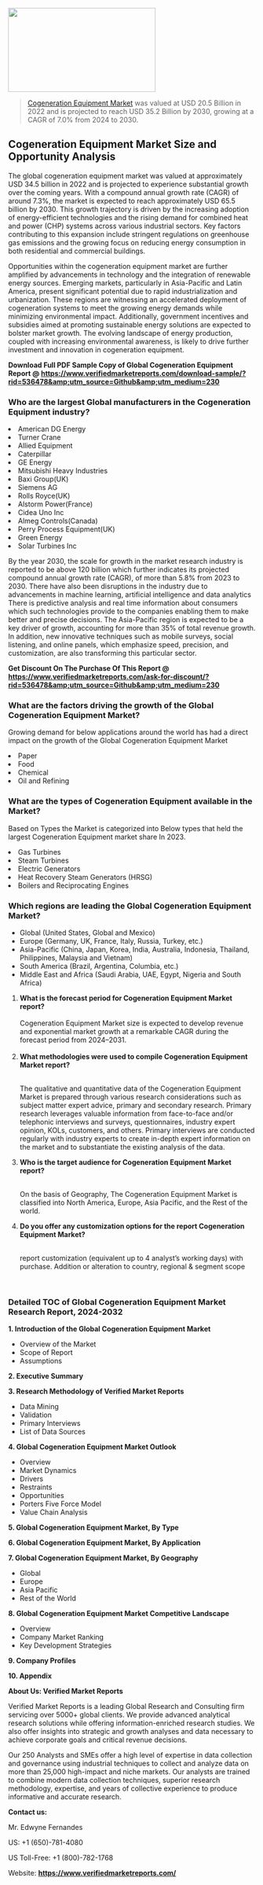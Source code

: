 <img src="https://ffe5etoiles.com/wp-content/uploads/2024/12/MST1-300x171.png" alt="" width="300" height="171" class="alignnone size-medium wp-image-20088" /><blockquote><p><p><a href="https://www.verifiedmarketreports.com/download-sample/?rid=536478&utm_source=Github&utm_medium=230" target="_blank">Cogeneration Equipment Market</a> was valued at USD 20.5 Billion in 2022 and is projected to reach USD 35.2 Billion by 2030, growing at a CAGR of 7.0% from 2024 to 2030.</p></blockquote><p><h2>Cogeneration Equipment Market Size and Opportunity Analysis</h2><p>The global cogeneration equipment market was valued at approximately USD 34.5 billion in 2022 and is projected to experience substantial growth over the coming years. With a compound annual growth rate (CAGR) of around 7.3%, the market is expected to reach approximately USD 65.5 billion by 2030. This growth trajectory is driven by the increasing adoption of energy-efficient technologies and the rising demand for combined heat and power (CHP) systems across various industrial sectors. Key factors contributing to this expansion include stringent regulations on greenhouse gas emissions and the growing focus on reducing energy consumption in both residential and commercial buildings.</p><p>Opportunities within the cogeneration equipment market are further amplified by advancements in technology and the integration of renewable energy sources. Emerging markets, particularly in Asia-Pacific and Latin America, present significant potential due to rapid industrialization and urbanization. These regions are witnessing an accelerated deployment of cogeneration systems to meet the growing energy demands while minimizing environmental impact. Additionally, government incentives and subsidies aimed at promoting sustainable energy solutions are expected to bolster market growth. The evolving landscape of energy production, coupled with increasing environmental awareness, is likely to drive further investment and innovation in cogeneration equipment.</p></p><p class=""><strong>Download Full PDF Sample Copy of Global Cogeneration Equipment Report @ <a href="https://www.verifiedmarketreports.com/download-sample/?rid=536478&amp;utm_source=Github&amp;utm_medium=230" target="_blank">https://www.verifiedmarketreports.com/download-sample/?rid=536478&amp;utm_source=Github&amp;utm_medium=230</a></strong></p><h3 id="" class="">Who are the largest Global manufacturers in the Cogeneration Equipment industry?</h3><p><li>American DG Energy</li><li> Turner Crane</li><li> Allied Equipment</li><li> Caterpillar</li><li> GE Energy</li><li> Mitsubishi Heavy Industries</li><li> Baxi Group(UK)</li><li> Siemens AG</li><li> Rolls Royce(UK)</li><li> Alstorm Power(France)</li><li> Cidea Uno Inc</li><li> Almeg Controls(Canada)</li><li> Perry Process Equipment(UK)</li><li> Green Energy</li><li> Solar Turbines Inc</li></p><div class=""><div class="" dir="" data-message-author-role="" data-message-id="" data-message-model-slug=""><div class=""><div class=""><div class=""><div class="" dir="" data-message-author-role="" data-message-id="" data-message-model-slug=""><div class=""><div class=""><p>By the year 2030, the scale for growth in the market research industry is reported to be above 120 billion which further indicates its projected compound annual growth rate (CAGR), of more than 5.8% from 2023 to 2030. There have also been disruptions in the industry due to advancements in machine learning, artificial intelligence and data analytics There is predictive analysis and real time information about consumers which such technologies provide to the companies enabling them to make better and precise decisions. The Asia-Pacific region is expected to be a key driver of growth, accounting for more than 35% of total revenue growth. In addition, new innovative techniques such as mobile surveys, social listening, and online panels, which emphasize speed, precision, and customization, are also transforming this particular sector.</p><p><strong>Get Discount On The Purchase Of This Report @&nbsp; <a href="https://www.verifiedmarketreports.com/ask-for-discount/?rid=536478&amp;utm_source=Github&amp;utm_medium=230" target="_blank">https://www.verifiedmarketreports.com/ask-for-discount/?rid=536478&amp;utm_source=Github&amp;utm_medium=230</a></strong></p></div></div></div></div></div></div></div></div><h3 id="" class="">What are the factors driving the growth of the Global Cogeneration Equipment Market?</h3><p id="" class="">Growing demand for below applications around the world has had a direct impact on the growth of the Global Cogeneration Equipment Market</p><p id="" class=""><li>Paper</li><li> Food</li><li> Chemical</li><li> Oil and Refining</li></p><h3 id="" class="">What are the types of Cogeneration Equipment available in the Market?</h3><p id="" class="">Based on Types the Market is categorized into Below types that held the largest Cogeneration Equipment market share In 2023.</p><p id="" class=""><li>Gas Turbines</li><li> Steam Turbines</li><li> Electric Generators</li><li> Heat Recovery Steam Generators (HRSG)</li><li> Boilers and Reciprocating Engines</li></p><h3 id="" class="">Which regions are leading the Global Cogeneration Equipment Market?</h3><ul><li>Global (United States, Global and Mexico)</li><li>Europe (Germany, UK, France, Italy, Russia, Turkey, etc.)</li><li>Asia-Pacific (China, Japan, Korea, India, Australia, Indonesia, Thailand, Philippines, Malaysia and Vietnam)</li><li>South America (Brazil, Argentina, Columbia, etc.)</li><li>Middle East and Africa (Saudi Arabia, UAE, Egypt, Nigeria and South Africa)</li></ul><p><ol><li><strong>What is the forecast period for Cogeneration Equipment Market report?<br /></strong><br /><span data-sheets-root="1" data-sheets-value="{&quot;1&quot;:2,&quot;2&quot;:&quot;XXXX size is expected to develop revenue and exponential market growth at a remarkable CAGR during the forecast period from 2024&ndash;2030.&quot;}" data-sheets-userformat="{&quot;2&quot;:12674,&quot;4&quot;:{&quot;1&quot;:2,&quot;2&quot;:16776960},&quot;10&quot;:2,&quot;11&quot;:0,&quot;15&quot;:&quot;Arial&quot;,&quot;16&quot;:12}">Cogeneration Equipment Market size is expected to develop revenue and exponential market growth at a remarkable CAGR during the forecast period from 2024&ndash;2031.</span><br /><br /></li><li><strong>What methodologies were used to compile Cogeneration Equipment Market report?<br /><br /></strong><p>The qualitative and quantitative data of the&nbsp;Cogeneration Equipment Market is prepared through various research considerations such as subject matter expert advice, primary and secondary research. Primary research leverages valuable information from face-to-face and/or telephonic interviews and surveys, questionnaires, industry expert opinion, KOLs, customers, and others. Primary interviews are conducted regularly with industry experts to create in-depth expert information on the market and to substantiate the existing analysis of the data.&nbsp;</p></li><li><strong>Who is the target audience for Cogeneration Equipment Market report?<br /><br /></strong><p>On the basis of Geography, The&nbsp;Cogeneration Equipment Market is classified into North America, Europe, Asia Pacific, and the Rest of the world.</p></li><li><strong>Do you offer any customization options for the report Cogeneration Equipment Market?<br /><br /></strong><p>report customization (equivalent up to 4 analyst&rsquo;s working days) with purchase. Addition or alteration to country, regional &amp; segment scope</p><p>&nbsp;</p></li></ol></p><h3 id="" class="">Detailed TOC of Global Cogeneration Equipment Market Research Report, 2024-2032</h3><p id="" class=""><strong>1. Introduction of the Global Cogeneration Equipment Market</strong></p><ul><li>Overview of the Market</li><li>Scope of Report</li><li>Assumptions</li></ul><p id="" class=""><strong>2. Executive Summary</strong></p><p id="" class=""><strong>3. Research Methodology of&nbsp;Verified Market Reports</strong></p><ul><li>Data Mining</li><li>Validation</li><li>Primary Interviews</li><li>List of Data Sources</li></ul><p id="" class=""><strong>4. Global Cogeneration Equipment Market Outlook</strong></p><ul><li>Overview</li><li>Market Dynamics</li><li>Drivers</li><li>Restraints</li><li>Opportunities</li><li>Porters Five Force Model</li><li>Value Chain Analysis</li></ul><p id="" class=""><strong>5. Global Cogeneration Equipment Market, By&nbsp;Type</strong></p><p id="" class=""><strong>6. Global Cogeneration Equipment Market, By Application</strong></p><p id="" class=""><strong>7. Global Cogeneration Equipment Market, By Geography</strong></p><ul><li>Global</li><li>Europe</li><li>Asia Pacific</li><li>Rest of the World</li></ul><p id="" class=""><strong>8. Global Cogeneration Equipment Market Competitive Landscape</strong></p><ul><li>Overview</li><li>Company Market Ranking</li><li>Key Development Strategies</li></ul><p id="" class=""><strong>9. Company Profiles</strong></p><p id="" class=""><strong>10. Appendix</strong></p><p id="" class=""><strong>About Us: Verified Market Reports</strong></p><p id="" class="">Verified Market Reports is a leading Global Research and Consulting firm servicing over 5000+ global clients. We provide advanced analytical research solutions while offering information-enriched research studies. We also offer insights into strategic and growth analyses and data necessary to achieve corporate goals and critical revenue decisions.</p><p id="" class="">Our 250 Analysts and SMEs offer a high level of expertise in data collection and governance using industrial techniques to collect and analyze data on more than 25,000 high-impact and niche markets. Our analysts are trained to combine modern data collection techniques, superior research methodology, expertise, and years of collective experience to produce informative and accurate research.</p><p id="" class=""><strong>Contact us:</strong></p><p id="" class="">Mr. Edwyne Fernandes</p><p id="" class="">US: +1 (650)-781-4080</p><p id="" class="">US Toll-Free: +1 (800)-782-1768</p><p id="" class="">Website: <a target="" data-test-app-aware-link=""><strong>https://www.verifiedmarketreports.com/</strong></a></p>
